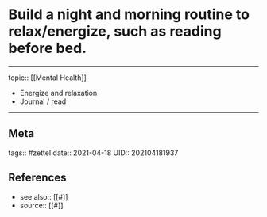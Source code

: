 # Build a night and morning routine to relax/energize, such as reading before bed.

---

topic:: [[Mental Health]] 

- Energize and relaxation
- Journal / read

---
## Meta
tags:: #zettel
date:: 2021-04-18
UID:: 202104181937
## References
- see also:: [[#]]
- source:: [[#]]